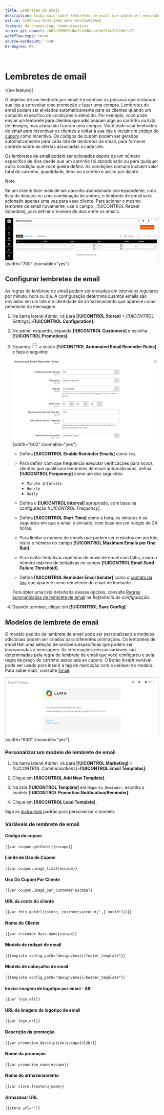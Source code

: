 ```yaml
---
title: Lembretes de email
description: Saiba mais sobre lembretes de email que podem ser enviados automaticamente para os clientes quando um conjunto específico de condições é atendido.
exl-id: 3293caca-9dd3-4d64-a80c-58c92a9208e5
feature: Merchandising, Communications
source-git-commit: eb0fe395020dbe2e2496aba13d2f5c2bf2d0fc27
workflow-type: tm+mt
source-wordcount: '559'
ht-degree: 0%

---
```


# Lembretes de email

{{ee-feature}}

O objetivo de um lembrete por email é incentivar as pessoas que visitaram sua loja a aproveitar uma promoção e fazer uma compra. Lembretes de email podem ser enviados automaticamente para os clientes quando um conjunto específico de condições é atendido. Por exemplo, você pode enviar um lembrete para clientes que adicionaram algo ao carrinho ou lista de desejos, mas ainda não fizeram uma compra. Você pode usar lembretes de email para incentivar os clientes a voltar à sua loja e incluir um [código do cupom](price-rules-cart-coupon.md) como incentivo. Os códigos de cupom podem ser gerados automaticamente para cada lote de lembretes de email, para fornecer controle sobre as ofertas associadas a cada lote.

Os lembretes de email podem ser acionados depois de um número específico de dias desde que um carrinho foi abandonado ou para qualquer outra condição que você queira definir. As condições comuns incluem valor total do carrinho, quantidade, itens no carrinho e assim por diante.

>[!NOTE]
>
>Se um cliente tiver mais de um carrinho abandonado correspondente, uma lista de desejos ou uma combinação de ambos, o lembrete de email será acionado apenas uma vez para esse cliente. Para acionar o mesmo lembrete de email novamente, use o campo _[!UICONTROL Repeat Schedule]_para definir o número de dias entre os emails.

![Lembretes de email](./assets/email-reminders.png){width="700" zoomable="yes"}

## Configurar lembretes de email

As regras de lembrete de email podem ser enviadas em intervalos regulares por minuto, hora ou dia. A configuração determina quantos emails são enviados em um lote e a identidade de armazenamento que aparece como remetente da mensagem.

1. Na barra lateral _Admin_, vá para **[!UICONTROL Stores]** > _[!UICONTROL Settings]_>**[!UICONTROL Configuration]**.

1. No painel esquerdo, expanda **[!UICONTROL Customers]** e escolha **[!UICONTROL Promotions]**.

1. Expanda ![Seletor de expansão](../assets/icon-display-expand.png) a seção **[!UICONTROL Automated Email Reminder Rules]** e faça o seguinte:

   ![Configuração de clientes - regras automatizadas de lembrete de email](../configuration-reference/customers/assets/promotions-automated-email-reminder-rules.png){width="600" zoomable="yes"}

   - Defina **[!UICONTROL Enable Reminder Emails]** como `Yes`.

   - Para definir com que frequência executar verificações para novos clientes que qualificam lembretes de email automatizados, defina **[!UICONTROL Frequency]** como um dos seguintes:

      - `Minute Intervals`
      - `Hourly`
      - `Daily`

   - Defina o **[!UICONTROL Interval]** apropriado, com base na configuração _[!UICONTROL Frequency]_.

   - Defina **[!UICONTROL Start Time]** como a hora, os minutos e os segundos em que o email é enviado, com base em um relógio de 24 horas.

   - Para limitar o número de emails que podem ser enviados em um lote, insira o número no campo **[!UICONTROL Maximum Emails per One Run]**.

   - Para evitar tentativas repetidas de envio de email com falha, insira o número máximo de tentativas no campo **[!UICONTROL Email Send Failure Threshold]**.

   - Defina **[!UICONTROL Reminder Email Sender]** como o [contato da loja](../getting-started/store-details.md#store-email-addresses) que aparece como remetente do email de lembrete.

   Para obter uma lista detalhada dessas opções, consulte [Regras automatizadas de lembrete de email](../configuration-reference/customers/promotions.md#automated-email-reminder-rules) na _Referência de configuração_.

1. Quando terminar, clique em **[!UICONTROL Save Config]**.

## Modelos de lembrete de email

O modelo padrão de lembrete de email pode ser personalizado e modelos adicionais podem ser criados para diferentes promoções. Os lembretes de email têm uma seleção de variáveis específicas que podem ser incorporadas à mensagem. As informações nessas variáveis são determinadas pela regra de lembrete de email que você configurou e pela regra de preço do carrinho associada ao cupom. O botão Inserir variável pode ser usado para inserir a tag de marcação com a variável no modelo. Para saber mais, consulte [Email](../systems/email-templates.md).

![Visualização de lembrete de email](./assets/email-reminder-preview-promotion-template.png){width="600" zoomable="yes"}

### Personalizar um modelo de lembrete de email

1. Na barra lateral _Admin_, vá para **[!UICONTROL Marketing]** > _[!UICONTROL Communications]_>**[!UICONTROL Email Templates]**.

1. Clique em **[!UICONTROL Add New Template]**.

1. Na lista **[!UICONTROL Template]** em `Magento_Reminder`, escolha o modelo **[!UICONTROL Promotion Notification/Reminder]**.

1. Clique em **[!UICONTROL Load Template]**.

Siga as [instruções](../systems/email-template-custom.md) padrão para personalizar o modelo.

### Variáveis de lembrete de email

#### Código do cupom

```
{{var coupon.getCode()|escape}}
```

#### Limite de Uso do Cupom

```
{{var coupon.usage_limit|escape}}
```

#### Uso Do Cupom Por Cliente

```
{{var coupon.usage_per_customer|escape}}
```

#### URL da conta do cliente

```
{{var this.getUrl($store,'customer/account/',[_nosid:1])}}
```

#### Nome do Cliente

```
{{var customer_data.name|escape}}
```

#### Modelo de rodapé de email

```
{{template config_path="design/email/footer_template"}}
```

#### Modelo de cabeçalho de email

```
{{template config_path="design/email/header_template"}}
```

#### Enviar imagem de logotipo por email - Alt

```
{{var logo_alt}}
```

#### URL da imagem do logotipo de email

```
{{var logo_url}}
```

#### Descrição da promoção

```
{{var promotion_description|escape|nl2br}}
```

#### Nome da promoção

```
{{var promotion_name|escape}}
```

#### Nome do armazenamento

```
{{var store.frontend_name}}
```

#### Armazenar URL

```
{{store url=""}}
```
